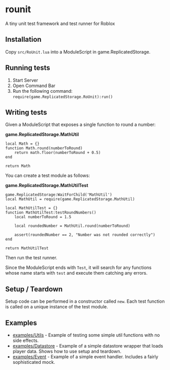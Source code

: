 # rounit

A tiny unit test framework and test runner for Roblox

## Installation

Copy `src/RoUnit.lua` into a ModuleScript in game.ReplicatedStorage.

## Running tests

1. Start Server
2. Open Command Bar
3. Run the following command: ```require(game.ReplicatedStorage.RoUnit):run()```

## Writing tests

Given a ModuleScript that exposes a single function to round a number:

**game.ReplicatedStorage.MathUtil**
```
local Math = {}
function Math.round(numberToRound)
    return math.floor(numberToRound + 0.5)
end

return Math
```

You can create a test module as follows:

**game.ReplicatedStorage.MathUtilTest**
```
game.ReplicatedStorage:WaitForChild('MathUtil')
local MathUtil = require(game.ReplicatedStorage.MathUtil)

local MathUtilTest = {}
function MathUtilTest:testRoundNumbers()
	local numberToRound = 1.5

	local roundedNumber = MathUtil.round(numberToRound)

	assert(roundedNumber == 2, "Number was not rounded correctly")
end

return MathUtilTest
```

Then run the test runner.

Since the ModuleScript ends with `Test`, it will search for any functions whose name starts with `test` and execute them catching any errors.

## Setup / Teardown

Setup code can be performed in a constructor called `new`. Each test function is called on a unique instance of the test module.

## Examples

* [examples/Utils](Utils) - Example of testing some simple util functions with no side effects.
* [examples/Datastore](Datastore) - Example of a simple datastore wrapper that loads player data. Shows how to use setup and teardown.
* [examples/Event](Event) - Example of a simple event handler. Includes a fairly sophisticated mock.
